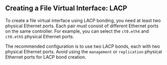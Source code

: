 ## Creating a File Virtual Interface: LACP
To create a file virtual interface using LACP bonding, you need at least two physical Ethernet ports. Each pair must consist of different Ethernet ports on the same controller. For example, you can select the `ct0.eth4` and `ct0.eth5` physical Ethernet ports.

The recommended configuration is to use two LACP bonds, each with two physical Ethernet ports. Avoid using the `management` or `replication` physical Ethernet ports for LACP bond creation.